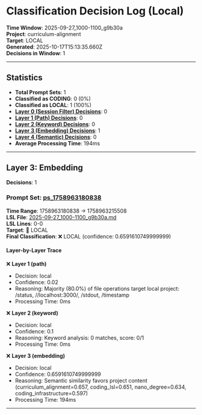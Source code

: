 # Classification Decision Log (Local)

**Time Window**: 2025-09-27_1000-1100_g9b30a<br>
**Project**: curriculum-alignment<br>
**Target**: LOCAL<br>
**Generated**: 2025-10-17T15:13:35.660Z<br>
**Decisions in Window**: 1

---

## Statistics

- **Total Prompt Sets**: 1
- **Classified as CODING**: 0 (0%)
- **Classified as LOCAL**: 1 (100%)
- **[Layer 0 (Session Filter) Decisions](#layer-0-session-filter)**: 0
- **[Layer 1 (Path) Decisions](#layer-1-path)**: 0
- **[Layer 2 (Keyword) Decisions](#layer-2-keyword)**: 0
- **[Layer 3 (Embedding) Decisions](#layer-3-embedding)**: 1
- **[Layer 4 (Semantic) Decisions](#layer-4-semantic)**: 0
- **Average Processing Time**: 194ms

---

## Layer 3: Embedding

**Decisions**: 1

### Prompt Set: [ps_1758963180838](../../history/2025-09-27_1000-1100_g9b30a.md#ps_1758963180838)

**Time Range**: 1758963180838 → 1758963215508<br>
**LSL File**: [2025-09-27_1000-1100_g9b30a.md](../../history/2025-09-27_1000-1100_g9b30a.md#ps_1758963180838)<br>
**LSL Lines**: 0-0<br>
**Target**: 📍 LOCAL<br>
**Final Classification**: ❌ LOCAL (confidence: 0.6591610749999999)

#### Layer-by-Layer Trace

❌ **Layer 1 (path)**
- Decision: local
- Confidence: 0.02
- Reasoning: Majority (80.0%) of file operations target local project: /status, //localhost:3000/, /stdout, /timestamp
- Processing Time: 0ms

❌ **Layer 2 (keyword)**
- Decision: local
- Confidence: 0.1
- Reasoning: Keyword analysis: 0 matches, score: 0/1
- Processing Time: 0ms

❌ **Layer 3 (embedding)**
- Decision: local
- Confidence: 0.6591610749999999
- Reasoning: Semantic similarity favors project content (curriculum_alignment=0.657, coding_lsl=0.651, nano_degree=0.634, coding_infrastructure=0.597)
- Processing Time: 194ms

---

